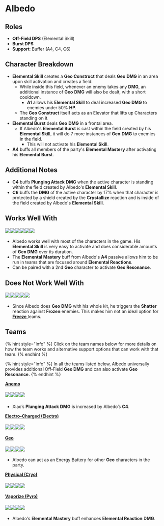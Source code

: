 # Albedo

## **Roles**

* **Off-Field DPS** (Elemental Skill)
* **Burst DPS**
* **Support**: Buffer (A4, C4, C6)

## **Character Breakdown**

* **Elemental Skill** creates a **Geo Construct** that deals **Geo** **DMG** in an area upon skill activation and creates a field.
  * While inside this field, whenever an enemy takes any **DMG**, an additional instance of **Geo** **DMG** will also be dealt, with a short cooldown.
    * **A1** allows his **Elemental Skill** to deal increased **Geo DMG** to enemies under 50% **HP**.
  * The **Geo Construct** itself acts as an Elevator that lifts up Characters standing on it.
* **Elemental Burst** deals **Geo** **DMG** in a frontal area.
  * If Albedo's **Elemental Burst** is cast within the field created by his **Elemental Skill**, it will do 7 more instances of **Geo** **DMG** to enemies in the field.
    * This will not activate his **Elemental Skill**.
* **A4** buffs all members of the party's **Elemental Mastery** after activating his **Elemental Burst**.

## **Additional Notes**

* **C4** buffs **Plunging Attack** **DMG** when the active character is standing within the field created by Albedo's **Elemental Skill**.
* **C6** buffs the **DMG** of the active character by 17% when that character is protected by a shield created by the **Crystallize** reaction and is inside of the field created by Albedo's **Elemental Skill**.

## **Works Well With**

#### ![](../../.gitbook/assets/element\_anemo.webp)![](../../.gitbook/assets/element\_cryo.webp)![](../../.gitbook/assets/element\_electro.webp)![](../../.gitbook/assets/element\_hydro.webp)![](../../.gitbook/assets/element\_pyro.webp)![](../../.gitbook/assets/element\_geo.webp)

* Albedo works well with most of the characters in the game. His **Elemental Skill** is very easy to activate and does considerable amounts of **Geo DMG** over its duration.
* The **Elemental Mastery** buff from Albedo's **A4** passive allows him to be run in teams that are focused around **Elemental Reactions**.
* Can be paired with a 2nd **Geo** character to activate **Geo Resonance**.

## **Does Not Work Well With**

#### ![](../../.gitbook/assets/ui\_avataricon\_ayaka.png)![](../../.gitbook/assets/ui\_avataricon\_chongyun.png)![](../../.gitbook/assets/ui\_avataricon\_ganyu.png)![](../../.gitbook/assets/ui\_avataricon\_kaeya.png)![](../../.gitbook/assets/ui\_avataricon\_rosaria.png)

* Since Albedo does **Geo** **DMG** with his whole kit, he triggers the **Shatter** reaction against **Frozen** enemies. This makes him not an ideal option for [**Freeze** ](../../teams/freeze.md)teams.

## **Teams**

{% hint style="info" %}
Click on the team names below for more details on how the team works and alternative support options that can work with that team.
{% endhint %}

{% hint style="info" %}
In all the teams listed below, Albedo universally provides additional Off-Field **Geo DMG** and can also activate **Geo Resonance.**
{% endhint %}

[**Anemo**](../../teams/anemo.md)

#### ![](../../.gitbook/assets/ui\_avataricon\_xiao.png)![](../../.gitbook/assets/ui\_avataricon\_jean.png)![](../../.gitbook/assets/ui\_avataricon\_albedo.png)![](../../.gitbook/assets/ui\_avataricon\_zhongli.png)​​

* Xiao’s **Plunging Attack** **DMG** is increased by Albedo’s **C4**.

[**Electro-Charged (Electro)**](../../teams/electro-charged.md)

#### ![](../../.gitbook/assets/ui\_avataricon\_keqing.png)![](../../.gitbook/assets/ui\_avataricon\_xingqiu.png)![](../../.gitbook/assets/ui\_avataricon\_albedo.png)![](../../.gitbook/assets/ui\_avataricon\_zhongli.png)

[**Geo**](../../teams/geo.md)

#### ![](../../.gitbook/assets/ui\_avataricon\_ningguang.png)![](../../.gitbook/assets/ui\_avataricon\_albedo.png)![](../../.gitbook/assets/ui\_avataricon\_xiangling.png)![](../../.gitbook/assets/ui\_avataricon\_bennett.png)

* Albedo can act as an Energy Battery for other **Geo** characters in the party.

[**Physical (Cryo)**](../../teams/physical-cryo.md)

#### ![](../../.gitbook/assets/ui\_avataricon\_eula.png)![](../../.gitbook/assets/ui\_avataricon\_fischl.png)![](../../.gitbook/assets/ui\_avataricon\_albedo.png)![](../../.gitbook/assets/ui\_avataricon\_zhongli.png)

[**Vaporize (Pyro)**](../../teams/reverse-vaporize.md)

#### ![](../../.gitbook/assets/ui\_avataricon\_hutao.png)![](../../.gitbook/assets/ui\_avataricon\_xingqiu.png)![](../../.gitbook/assets/ui\_avataricon\_albedo.png)![](../../.gitbook/assets/ui\_avataricon\_zhongli.png)

* Albedo's **Elemental Mastery** buff enhances **Elemental Reaction** **DMG**.
